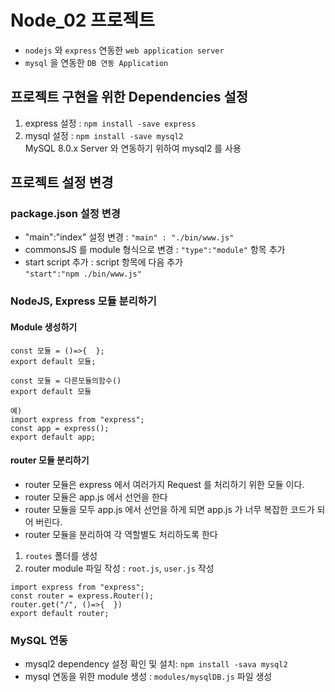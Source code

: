 # Node_02 프로젝트

- `nodejs` 와 `express` 연동한 `web application server`
- `mysql` 을 연동한 `DB 연동 Application`

## 프로젝트 구현을 위한 Dependencies 설정

1. express 설정 : `npm install -save express`
2. mysql 설정 : `npm install -save mysql2`  
   MySQL 8.0.x Server 와 연동하기 위하여 mysql2 를 사용

## 프로젝트 설정 변경

### package.json 설정 변경

- "main":"index" 설정 변경 : `"main" : "./bin/www.js"`
- commonsJS 를 module 형식으로 변경 : `"type":"module"` 항목 추가
- start script 추가 : script 항목에 다음 추가  
  `"start":"npm ./bin/www.js"`

### NodeJS, Express 모듈 분리하기

#### Module 생성하기

```
const 모듈 = ()=>{  };
export default 모듈;
```

```
const 모듈 = 다른모듈의함수()
export default 모듈

예)
import express from "express";
const app = express();
export default app;
```

#### router 모듈 분리하기

- router 모듈은 express 에서 여러가지 Request 를 처리하기 위한 모듈 이다.
- router 모듈은 app.js 에서 선언을 한다
- router 모듈을 모두 app.js 에서 선언을 하게 되면 app.js 가 너무 복잡한 코드가 되어 버린다.
- router 모듈을 분리하여 각 역할별도 처리하도록 한다

1. `routes` 폴더를 생성
2. router module 파일 작성 : `root.js`, `user.js` 작성

```
import express from "express";
const router = express.Router();
router.get("/", ()=>{  })
export default router;
```

### MySQL 연동

- mysql2 dependency 설정 확인 및 설치: `npm install -sava mysql2`
- mysql 연동을 위한 module 생성 : `modules/mysqlDB.js` 파일 생성
